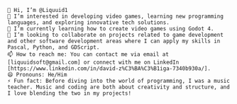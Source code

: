     👋 Hi, I’m @Liquuid1
    👀 I’m interested in developing video games, learning new programming languages, and exploring innovative tech solutions.
    🌱 I’m currently learning how to create video games using Godot 4.
    💞️ I’m looking to collaborate on projects related to game development and other software development areas where I can apply my skills in Pascal, Python, and GDScript.
    📫 How to reach me: You can contact me via email at [liquuidsoft@gmail.com] or connect with me on LinkedIn [https://www.linkedin.com/in/david-z%C3%BA%C3%B1iga-7340b930a/].
    😄 Pronouns: He/Him
    ⚡ Fun fact: Before diving into the world of programming, I was a music teacher. Music and coding are both about creativity and structure, and I love blending the two in my projects!

<!---
Liquuid1/Liquuid1 is a ✨ special ✨ repository because its `README.md` (this file) appears on your GitHub profile.
You can click the Preview link to take a look at your changes.
--->
